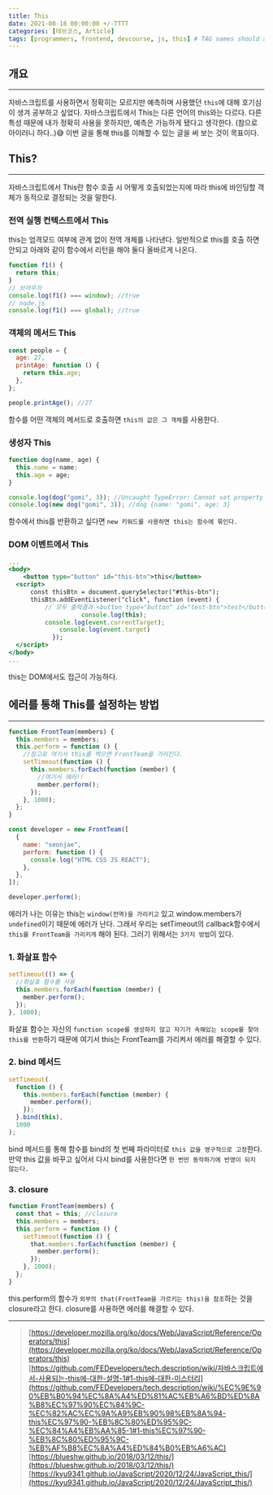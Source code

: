 ```yaml
---
title: This
date: 2021-08-18 00:00:00 +/-TTTT
categories: [데브코스, Article]
tags: [programmers, frontend, devcourse, js, this] # TAG names should always be lowercase
---
```


## 개요

---

자바스크립트를 사용하면서 정확히는 모르지만 예측하며 사용했던 `this`에 대해 호기심이 생겨 공부하고 싶었다. 자바스크립트에서 This는 다른 언어의 this와는 다르다. 다른 특성 때문에 내가 정확히 사용을 못하지만, 예측은 가능하게 됐다고 생각한다. (참으로 아이러니 하다..)😅
이번 글을 통해 this를 이해할 수 있는 글을 써 보는 것이 목표이다.

## This?

---

자바스크립트에서 This란 함수 호출 시 어떻게 호출되었는지에 따라 this에 바인딩할 객체가 동적으로 결정되는 것을 말한다.

### 전역 실행 컨텍스트에서 This

this는 엄격모드 여부에 관계 없이 전역 개체를 나타낸다. 일반적으로 this를 호출 하면 안되고 아래와 같이 함수에서 리턴을 해야 둘다 올바르게 나온다.

```jsx
function f1() {
  return this;
}
// 브라우저
console.log(f1() === window); //true
// node.js
console.log(f1() === global); //true
```

### 객체의 메서드 This

```jsx
const people = {
  age: 27,
  printAge: function () {
    return this.age;
  },
};

people.printAge(); //27
```

함수를 어떤 객체의 메서드로 호출하면 `this의 값은 그 객체`를 사용한다.

### 생성자 This

```jsx
function dog(name, age) {
  this.name = name;
  this.age = age;
}

console.log(dog("gomi", 3)); //Uncaught TypeError: Cannot set property 'name' of undefined
console.log(new dog("gomi", 3)); //dog {name: "gomi", age: 3}
```

함수에서 this를 반환하고 싶다면 `new 키워드를 사용하면 this는 함수에 묶인다.`

### DOM 이벤트에서 This

```jsx
...
<body>
	<button type="button" id="this-btn">this</button>
  <script>
      const thisBtn = document.querySelector("#this-btn");
      thisBtn.addEventListener("click", function (event) {
          // 모두 출력결과 <button type="button" id="test-btn">test</button>
					console.log(this);
          console.log(event.currentTarget);
		      console.log(event.target)
			});
  </script>
</body>
...
```

this는 DOM에서도 접근이 가능하다.

## 에러를 통해 This를 설정하는 방법

---

```jsx
function FrontTeam(members) {
  this.members = members;
  this.perform = function () {
    //참고로 여기서 this를 찍으면 FrontTeam을 가리킨다.
    setTimeout(function () {
      this.members.forEach(function (member) {
        //여기서 에러!!
        member.perform();
      });
    }, 1000);
  };
}

const developer = new FrontTeam([
  {
    name: "seonjae",
    perform: function () {
      console.log("HTML CSS JS REACT");
    },
  },
]);

developer.perform();
```

에러가 나는 이유는 this는 `window(전역)을 가리키고` 있고 window.members가 `undefined`이기 때문에 에러가 난다. 그래서 우리는 setTimeout의 callback함수에서 `this를 FrontTeam을 가리키게` 해야 된다. 그러기 위해서는 `3가지 방법`이 있다.

### 1. 화살표 함수

```jsx
setTimeout(() => {
  //화살표 함수를 사용
  this.members.forEach(function (member) {
    member.perform();
  });
}, 1000);
```

화살표 함수는 자신의 `function scope를 생성하지 않고 자기가 속해있는 scope를 찾아 this를 반환`하기 때문에 여기서 this는 FrontTeam를 가리켜서 에러를 해결할 수 있다.

### 2. bind 메서드

```jsx
setTimeout(
  function () {
    this.members.forEach(function (member) {
      member.perform();
    });
  }.bind(this),
  1000
);
```

bind 메서드를 통해 함수를 bind의 첫 번째 파라미터로 `this 값을 영구적으로 고정`한다. 만약 this 값을 바꾸고 싶어서 다시 bind를 사용한다면 `한 번만 동작하기에 반영이 되지 않는다.`

### 3. closure

```jsx
function FrontTeam(members) {
  const that = this; //closure
  this.members = members;
  this.perform = function () {
    setTimeout(function () {
      that.members.forEach(function (member) {
        member.perform();
      });
    }, 1000);
  };
}
```

this.perform의 함수가 `외부의 that(FrontTeam을 가르키는 this)을 참조`하는 것을 closure라고 한다. closure를 사용하면 에러를 해결할 수 있다.

---

> [https://developer.mozilla.org/ko/docs/Web/JavaScript/Reference/Operators/this](https://developer.mozilla.org/ko/docs/Web/JavaScript/Reference/Operators/this)  
> [https://github.com/FEDevelopers/tech.description/wiki/자바스크립트에서-사용되는-this에-대한-설명-1#1-this에-대한-미스터리](https://github.com/FEDevelopers/tech.description/wiki/%EC%9E%90%EB%B0%94%EC%8A%A4%ED%81%AC%EB%A6%BD%ED%8A%B8%EC%97%90%EC%84%9C-%EC%82%AC%EC%9A%A9%EB%90%98%EB%8A%94-this%EC%97%90-%EB%8C%80%ED%95%9C-%EC%84%A4%EB%AA%85-1#1-this%EC%97%90-%EB%8C%80%ED%95%9C-%EB%AF%B8%EC%8A%A4%ED%84%B0%EB%A6%AC)  
> [https://blueshw.github.io/2018/03/12/this/](https://blueshw.github.io/2018/03/12/this/)  
> [https://kyu9341.github.io/JavaScript/2020/12/24/JavaScript_this/](https://kyu9341.github.io/JavaScript/2020/12/24/JavaScript_this/)
